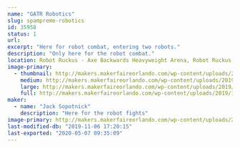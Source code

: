 ```yaml
---
name: "GATR Robotics"
slug: spampreme-robotics
id: 35958
status: 1
url: 
excerpt: "Here for robot combat, entering two robots."
description: "Only here for the robot combat."
location: Robot Ruckus - Axe Backwards Heavyweight Arena, Robot Ruckus - Small Arena
image-primary:
  - thumbnail: http://makers.makerfaireorlando.com/wp-content/uploads/2019/10/IMG_0743-150x150.jpg
    medium: http://makers.makerfaireorlando.com/wp-content/uploads/2019/10/IMG_0743-300x243.jpg
    large: http://makers.makerfaireorlando.com/wp-content/uploads/2019/10/IMG_0743-1024x828.jpg
    full: http://makers.makerfaireorlando.com/wp-content/uploads/2019/10/IMG_0743.jpg
maker:
  - name: "Jack Sopotnick"
    description: "Here for the robot fights"
image-primary: http://makers.makerfaireorlando.com/wp-content/uploads/2019/08/7573B1B7-FF7C-4466-8E2B-B1C6F1E19345-1024x791.jpeg
last-modified-db: "2019-11-06 17:20:15"
last-exported: "2020-05-07 09:35:09"
---
```


